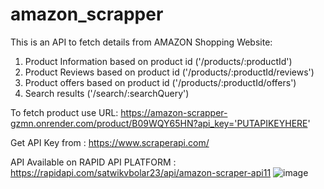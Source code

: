 # amazon_scrapper

This is an API to fetch details from AMAZON Shopping Website: 
1. Product Information based on product id ('/products/:productId')
2. Product Reviews based on product id     ('/products/:productId/reviews')
3. Product offers based on product id      ('/products/:productId/offers')
4. Search results                          ('/search/:searchQuery')

To fetch product use URL:  https://amazon-scrapper-gzmn.onrender.com/product/B09WQY65HN?api_key='PUTAPIKEYHERE'

Get API Key from : https://www.scraperapi.com/

API Available on RAPID API PLATFORM : https://rapidapi.com/satwikvbolar23/api/amazon-scraper-api11
![image](https://github.com/satwikbolar/amazon_scrapper/assets/82822150/2170c998-d8f6-4680-904a-cfde96594f15)

